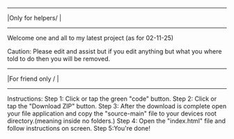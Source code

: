 ______________________________________________________________________________________________________________________
|Only for helpers\/                                                                                                  |
______________________________________________________________________________________________________________________
Welcome one and all to my latest project
(as for 02-11-25)

Caution: Please edit and assist but if you edit anything but what you where told to do then you will be removed.
____________________________________________________________________________________________________________________________________________________________________________________________________________________________________________
|For friend only \/                                                                                                  |
____________________________________________________________________________________________________________________________________________________________________________________________________________________________________________
Instructions:
Step 1: Click or tap the green "code" button.
Step 2: Click or tap the "Download ZIP" button.
Step 3: After the download is complete open your file application and copy the "source-main" file to your devices root directory.(meaning inside no folders.)
Step 4: Open the "index.html" file and follow instructions on screen.
Step 5:You're done!

